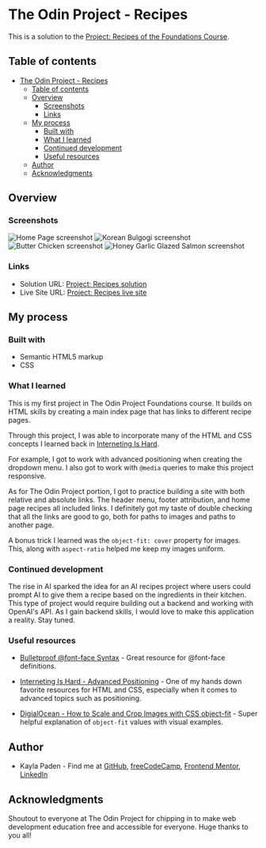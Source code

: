 # The Odin Project - Recipes

This is a solution to the [Project: Recipes of the Foundations Course](https://www.theodinproject.com/lessons/foundations-recipes).

## Table of contents

- [The Odin Project - Recipes](#the-odin-project---recipes)
  - [Table of contents](#table-of-contents)
  - [Overview](#overview)
    - [Screenshots](#screenshots)
    - [Links](#links)
  - [My process](#my-process)
    - [Built with](#built-with)
    - [What I learned](#what-i-learned)
    - [Continued development](#continued-development)
    - [Useful resources](#useful-resources)
  - [Author](#author)
  - [Acknowledgments](#acknowledgments)

## Overview

### Screenshots

![Home Page screenshot](./screenshots/home-page.png)
![Korean Bulgogi screenshot](./screenshots/korean-bulgogi.png)
![Butter Chicken screenshot](./screenshots/butter-chicken.png)
![Honey Garlic Glazed Salmon screenshot](./screenshots/honey-garlic-glazed-salmon.png)

### Links

- Solution URL: [Project: Recipes solution](https://github.com/jugglingdev/odin-recipes)
- Live Site URL: [Project: Recipes live site](https://jugglingdev.github.io/odin-recipes/)

## My process

### Built with

- Semantic HTML5 markup
- CSS

### What I learned

This is my first project in The Odin Project Foundations course.  It builds on HTML skills by creating a main index page that has links to different recipe pages.

Through this project, I was able to incorporate many of the HTML and CSS concepts I learned back in [Interneting Is Hard](https://www.internetingishard.com/).

For example, I got to work with advanced positioning when creating the dropdown menu.  I also got to work with `@media` queries to make this project responsive.

As for The Odin Project portion, I got to practice building a site with both relative and absolute links.  The header menu, footer attribution, and home page recipes all included links.  I definitely got my taste of double checking that all the links are good to go, both for paths to images and paths to another page.

A bonus trick I learned was the `object-fit: cover` property for images.  This, along with `aspect-ratio` helped me keep my images uniform.

### Continued development

The rise in AI sparked the idea for an AI recipes project where users could prompt AI to give them a recipe based on the ingredients in their kitchen.  This type of project would require building out a backend and working with OpenAI's API.  As I gain backend skills, I would love to make this application a reality.  Stay tuned.

### Useful resources

- [Bulletproof @font-face Syntax](https://www.paulirish.com/2009/bulletproof-font-face-implementation-syntax/) - Great resource for @font-face definitions.

- [Interneting Is Hard - Advanced Positioning](https://www.internetingishard.com/html-and-css/advanced-positioning/) - One of my hands down favorite resources for HTML and CSS, especially when it comes to advanced topics such as positioning.

- [DigialOcean - How to Scale and Crop Images with CSS object-fit](https://www.digitalocean.com/community/tutorials/css-cropping-images-object-fit) - Super helpful explanation of `object-fit` values with visual examples.

## Author

- Kayla Paden - Find me at [GitHub](https://github.com/jugglingdev), [freeCodeCamp](https://www.freecodecamp.org/jugglingdev), [Frontend Mentor](https://www.frontendmentor.io/profile/jugglingdev), [LinkedIn](https://www.linkedin.com/in/kayla-marie-paden)

## Acknowledgments

Shoutout to everyone at The Odin Project for chipping in to make web development education free and accessible for everyone.  Huge thanks to you all!
